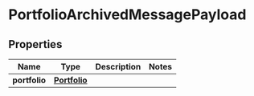 
# PortfolioArchivedMessagePayload

## Properties
Name | Type | Description | Notes
------------ | ------------- | ------------- | -------------
**portfolio** | [**Portfolio**](Portfolio.md) |  | 



